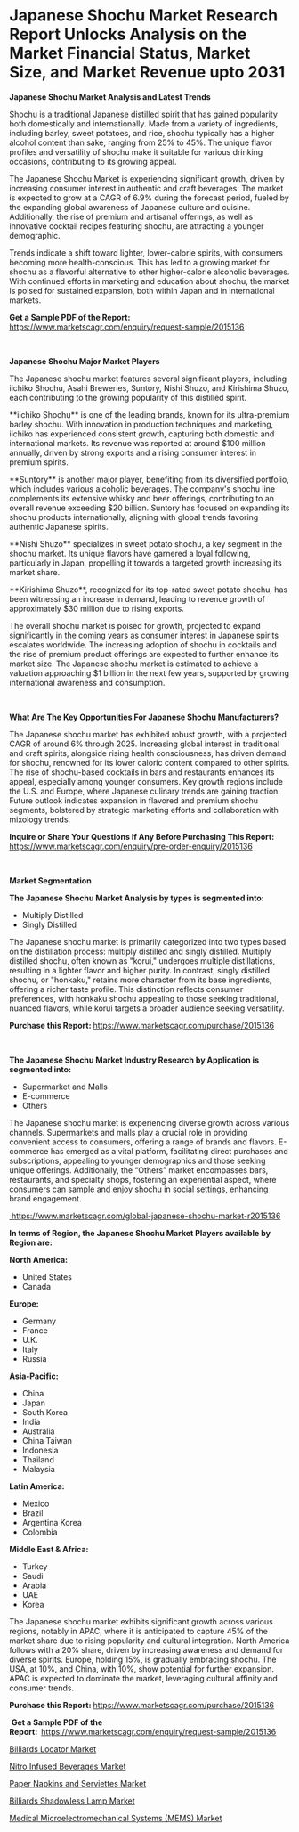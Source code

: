 <p><h1>Japanese Shochu Market Research Report Unlocks Analysis on the Market Financial Status, Market Size, and Market Revenue upto 2031</h1></p><p><strong>Japanese Shochu Market Analysis and Latest Trends</strong></p>
<p><p>Shochu is a traditional Japanese distilled spirit that has gained popularity both domestically and internationally. Made from a variety of ingredients, including barley, sweet potatoes, and rice, shochu typically has a higher alcohol content than sake, ranging from 25% to 45%. The unique flavor profiles and versatility of shochu make it suitable for various drinking occasions, contributing to its growing appeal.</p><p>The Japanese Shochu Market is experiencing significant growth, driven by increasing consumer interest in authentic and craft beverages. The market is expected to grow at a CAGR of 6.9% during the forecast period, fueled by the expanding global awareness of Japanese culture and cuisine. Additionally, the rise of premium and artisanal offerings, as well as innovative cocktail recipes featuring shochu, are attracting a younger demographic.</p><p>Trends indicate a shift toward lighter, lower-calorie spirits, with consumers becoming more health-conscious. This has led to a growing market for shochu as a flavorful alternative to other higher-calorie alcoholic beverages. With continued efforts in marketing and education about shochu, the market is poised for sustained expansion, both within Japan and in international markets.</p></p>
<p><strong>Get a Sample PDF of the Report:&nbsp;</strong> <a href="https://www.marketscagr.com/enquiry/request-sample/2015136?utm_campaign=1126&utm_medium=2&utm_source=Github&utm_content=ia&utm_term=27102024&utm_id=japanese-shochu">https://www.marketscagr.com/enquiry/request-sample/2015136</a></p>
<p>&nbsp;</p>
<p><strong>Japanese Shochu Major Market Players</strong></p>
<p><p>The Japanese shochu market features several significant players, including iichiko Shochu, Asahi Breweries, Suntory, Nishi Shuzo, and Kirishima Shuzo, each contributing to the growing popularity of this distilled spirit.</p><p>**iichiko Shochu** is one of the leading brands, known for its ultra-premium barley shochu. With innovation in production techniques and marketing, iichiko has experienced consistent growth, capturing both domestic and international markets. Its revenue was reported at around $100 million annually, driven by strong exports and a rising consumer interest in premium spirits.</p><p>**Suntory** is another major player, benefiting from its diversified portfolio, which includes various alcoholic beverages. The company's shochu line complements its extensive whisky and beer offerings, contributing to an overall revenue exceeding $20 billion. Suntory has focused on expanding its shochu products internationally, aligning with global trends favoring authentic Japanese spirits.</p><p>**Nishi Shuzo** specializes in sweet potato shochu, a key segment in the shochu market. Its unique flavors have garnered a loyal following, particularly in Japan, propelling it towards a targeted growth increasing its market share.</p><p>**Kirishima Shuzo**, recognized for its top-rated sweet potato shochu, has been witnessing an increase in demand, leading to revenue growth of approximately $30 million due to rising exports.</p><p>The overall shochu market is poised for growth, projected to expand significantly in the coming years as consumer interest in Japanese spirits escalates worldwide. The increasing adoption of shochu in cocktails and the rise of premium product offerings are expected to further enhance its market size. The Japanese shochu market is estimated to achieve a valuation approaching $1 billion in the next few years, supported by growing international awareness and consumption.</p></p>
<p>&nbsp;</p>
<p><strong>What Are The Key Opportunities For Japanese Shochu Manufacturers?</strong></p>
<p><p>The Japanese shochu market has exhibited robust growth, with a projected CAGR of around 6% through 2025. Increasing global interest in traditional and craft spirits, alongside rising health consciousness, has driven demand for shochu, renowned for its lower caloric content compared to other spirits. The rise of shochu-based cocktails in bars and restaurants enhances its appeal, especially among younger consumers. Key growth regions include the U.S. and Europe, where Japanese culinary trends are gaining traction. Future outlook indicates expansion in flavored and premium shochu segments, bolstered by strategic marketing efforts and collaboration with mixology trends.</p></p>
<p><strong>Inquire or Share Your Questions If Any Before Purchasing This Report:</strong> <a href="https://www.marketscagr.com/enquiry/pre-order-enquiry/2015136?utm_campaign=1126&utm_medium=2&utm_source=Github&utm_content=ia&utm_term=27102024&utm_id=japanese-shochu">https://www.marketscagr.com/enquiry/pre-order-enquiry/2015136</a></p>
<p>&nbsp;</p>
<p><strong>Market Segmentation</strong></p>
<p><strong>The Japanese Shochu Market Analysis by types is segmented into:</strong></p>
<p><ul><li>Multiply Distilled</li><li>Singly Distilled</li></ul></p>
<p><p>The Japanese shochu market is primarily categorized into two types based on the distillation process: multiply distilled and singly distilled. Multiply distilled shochu, often known as "korui," undergoes multiple distillations, resulting in a lighter flavor and higher purity. In contrast, singly distilled shochu, or "honkaku," retains more character from its base ingredients, offering a richer taste profile. This distinction reflects consumer preferences, with honkaku shochu appealing to those seeking traditional, nuanced flavors, while korui targets a broader audience seeking versatility.</p></p>
<p><strong>Purchase this Report:&nbsp;</strong><a href="https://www.marketscagr.com/purchase/2015136?utm_campaign=1126&utm_medium=2&utm_source=Github&utm_content=ia&utm_term=27102024&utm_id=japanese-shochu">https://www.marketscagr.com/purchase/2015136</a></p>
<p>&nbsp;</p>
<p><strong>The Japanese Shochu Market Industry Research by Application is segmented into:</strong></p>
<p><ul><li>Supermarket and Malls</li><li>E-commerce</li><li>Others</li></ul></p>
<p><p>The Japanese shochu market is experiencing diverse growth across various channels. Supermarkets and malls play a crucial role in providing convenient access to consumers, offering a range of brands and flavors. E-commerce has emerged as a vital platform, facilitating direct purchases and subscriptions, appealing to younger demographics and those seeking unique offerings. Additionally, the “Others” market encompasses bars, restaurants, and specialty shops, fostering an experiential aspect, where consumers can sample and enjoy shochu in social settings, enhancing brand engagement.</p></p>
<p><a href="https://www.marketscagr.com/global-japanese-shochu-market-r2015136?utm_campaign=1126&utm_medium=2&utm_source=Github&utm_content=ia&utm_term=27102024&utm_id=japanese-shochu">&nbsp;https://www.marketscagr.com/global-japanese-shochu-market-r2015136</a></p>
<p><strong>In terms of Region, the Japanese Shochu Market Players available by Region are:</strong></p>
<p>
    <p> <strong> North America: </strong>
        <ul>
            <li>United States</li>
            <li>Canada</li>
        </ul>
        </p> 
    <p> <strong> Europe: </strong>
        <ul>
            <li>Germany</li>
            <li>France</li>
            <li>U.K.</li>
            <li>Italy</li>
            <li>Russia</li>
        </ul>
        </p> 
    <p> <strong> Asia-Pacific: </strong>
        <ul>
            <li>China</li>
            <li>Japan</li>
            <li>South Korea</li>
            <li>India</li>
            <li>Australia</li>
            <li>China Taiwan</li>
            <li>Indonesia</li>
            <li>Thailand</li>
            <li>Malaysia</li>
        </ul>
        </p> 
    <p> <strong> Latin America: </strong>
        <ul>
            <li>Mexico</li>
            <li>Brazil</li>
            <li>Argentina Korea</li>
            <li>Colombia</li>
        </ul>
        </p> 
    <p> <strong> Middle East & Africa: </strong>
        <ul>
            <li>Turkey</li>
            <li>Saudi</li>
            <li>Arabia</li>
            <li>UAE</li>
            <li>Korea</li>
        </ul>
    </p>
    </p>
<p><p>The Japanese shochu market exhibits significant growth across various regions, notably in APAC, where it is anticipated to capture 45% of the market share due to rising popularity and cultural integration. North America follows with a 20% share, driven by increasing awareness and demand for diverse spirits. Europe, holding 15%, is gradually embracing shochu. The USA, at 10%, and China, with 10%, show potential for further expansion. APAC is expected to dominate the market, leveraging cultural affinity and consumer trends.</p></p>
<p><strong>Purchase this Report: </strong><a href="https://www.marketscagr.com/purchase/2015136?utm_campaign=1126&utm_medium=2&utm_source=Github&utm_content=ia&utm_term=27102024&utm_id=japanese-shochu">https://www.marketscagr.com/purchase/2015136</a></p>
<p>&nbsp;<strong>Get a Sample PDF of the Report:&nbsp;&nbsp;</strong><a href="https://www.marketscagr.com/enquiry/request-sample/2015136?utm_campaign=1126&utm_medium=2&utm_source=Github&utm_content=ia&utm_term=27102024&utm_id=japanese-shochu">https://www.marketscagr.com/enquiry/request-sample/2015136</a></p>
<p><strong></strong></p>
<p><p><a href="https://www.linkedin.com/pulse/billiards-locator-market-strategic-insights-product-evolution-efzif?utm_campaign=1126&utm_medium=2&utm_source=Github&utm_content=ia&utm_term=27102024&utm_id=japanese-shochu">Billiards Locator Market</a></p><p><a href="https://github.com/gdfhhhj/Market-Research-Report-List-6/blob/main/nitro-infused-beverages-market.md?utm_campaign=1126&utm_medium=2&utm_source=Github&utm_content=ia&utm_term=27102024&utm_id=japanese-shochu">Nitro Infused Beverages Market</a></p><p><a href="https://www.linkedin.com/pulse/paper-napkins-serviettes-market-trends-strategic-insights-2024-2q3bf?utm_campaign=1126&utm_medium=2&utm_source=Github&utm_content=ia&utm_term=27102024&utm_id=japanese-shochu">Paper Napkins and Serviettes Market</a></p><p><a href="https://www.linkedin.com/pulse/trends-global-billiards-shadowless-lamp-market-forecast-analysis-lwpgf?utm_campaign=1126&utm_medium=2&utm_source=Github&utm_content=ia&utm_term=27102024&utm_id=japanese-shochu">Billiards Shadowless Lamp Market</a></p><p><a href="https://www.linkedin.com/pulse/global-medical-microelectromechanical-systems-mems-market-trends-74fof?utm_campaign=1126&utm_medium=2&utm_source=Github&utm_content=ia&utm_term=27102024&utm_id=japanese-shochu">Medical Microelectromechanical Systems (MEMS) Market</a></p></p>